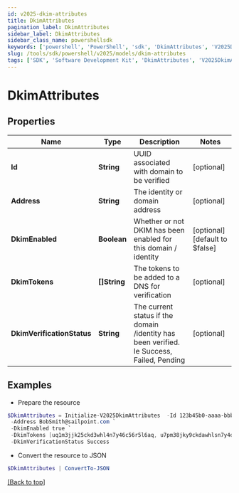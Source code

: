 ```yaml
---
id: v2025-dkim-attributes
title: DkimAttributes
pagination_label: DkimAttributes
sidebar_label: DkimAttributes
sidebar_class_name: powershellsdk
keywords: ['powershell', 'PowerShell', 'sdk', 'DkimAttributes', 'V2025DkimAttributes'] 
slug: /tools/sdk/powershell/v2025/models/dkim-attributes
tags: ['SDK', 'Software Development Kit', 'DkimAttributes', 'V2025DkimAttributes']
---
```



# DkimAttributes

## Properties

Name | Type | Description | Notes
------------ | ------------- | ------------- | -------------
**Id** | **String** | UUID associated with domain to be verified | [optional] 
**Address** | **String** | The identity or domain address | [optional] 
**DkimEnabled** | **Boolean** | Whether or not DKIM has been enabled for this domain / identity | [optional] [default to $false]
**DkimTokens** | **[]String** | The tokens to be added to a DNS for verification | [optional] 
**DkimVerificationStatus** | **String** | The current status if the domain /identity has been verified. Ie Success, Failed, Pending | [optional] 

## Examples

- Prepare the resource
```powershell
$DkimAttributes = Initialize-V2025DkimAttributes  -Id 123b45b0-aaaa-bbbb-a7db-123456a56abc `
 -Address BobSmith@sailpoint.com `
 -DkimEnabled true `
 -DkimTokens [uq1m3jjk25ckd3whl4n7y46c56r5l6aq, u7pm38jky9ckdawhlsn7y4dcj6f5lpgq, uhpm3jjkjjckdkwhlqn7yw6cjer5tpay] `
 -DkimVerificationStatus Success
```

- Convert the resource to JSON
```powershell
$DkimAttributes | ConvertTo-JSON
```


[[Back to top]](#) 


